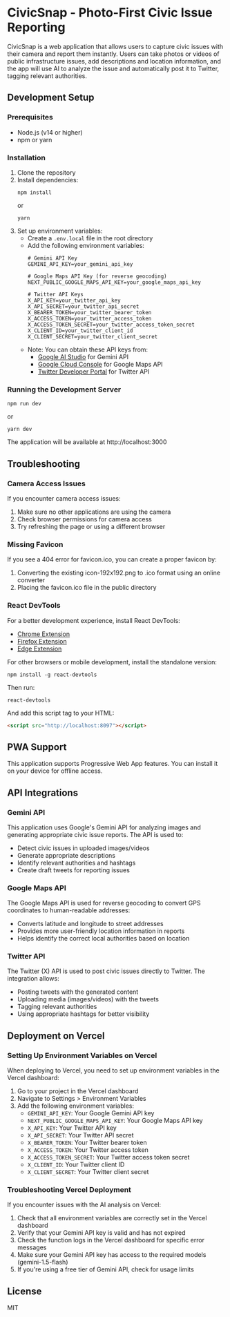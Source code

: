 # CivicSnap - Photo-First Civic Issue Reporting

CivicSnap is a web application that allows users to capture civic issues with their camera and report them instantly. Users can take photos or videos of public infrastructure issues, add descriptions and location information, and the app will use AI to analyze the issue and automatically post it to Twitter, tagging relevant authorities.

## Development Setup

### Prerequisites

- Node.js (v14 or higher)
- npm or yarn

### Installation

1. Clone the repository
2. Install dependencies:
   ```
   npm install
   ```
   or
   ```
   yarn
   ```
3. Set up environment variables:
   - Create a `.env.local` file in the root directory
   - Add the following environment variables:
     ```
     # Gemini API Key
     GEMINI_API_KEY=your_gemini_api_key
     
     # Google Maps API Key (for reverse geocoding)
     NEXT_PUBLIC_GOOGLE_MAPS_API_KEY=your_google_maps_api_key
     
     # Twitter API Keys
     X_API_KEY=your_twitter_api_key
     X_API_SECRET=your_twitter_api_secret
     X_BEARER_TOKEN=your_twitter_bearer_token
     X_ACCESS_TOKEN=your_twitter_access_token
     X_ACCESS_TOKEN_SECRET=your_twitter_access_token_secret
     X_CLIENT_ID=your_twitter_client_id
     X_CLIENT_SECRET=your_twitter_client_secret
     ```
   - Note: You can obtain these API keys from:
     - [Google AI Studio](https://makersuite.google.com/) for Gemini API
     - [Google Cloud Console](https://console.cloud.google.com/) for Google Maps API
     - [Twitter Developer Portal](https://developer.twitter.com/) for Twitter API

### Running the Development Server

```
npm run dev
```
or
```
yarn dev
```

The application will be available at http://localhost:3000

## Troubleshooting

### Camera Access Issues

If you encounter camera access issues:

1. Make sure no other applications are using the camera
2. Check browser permissions for camera access
3. Try refreshing the page or using a different browser

### Missing Favicon

If you see a 404 error for favicon.ico, you can create a proper favicon by:

1. Converting the existing icon-192x192.png to .ico format using an online converter
2. Placing the favicon.ico file in the public directory

### React DevTools

For a better development experience, install React DevTools:

- [Chrome Extension](https://chrome.google.com/webstore/detail/react-developer-tools/fmkadmapgofadopljbjfkapdkoienihi)
- [Firefox Extension](https://addons.mozilla.org/en-US/firefox/addon/react-devtools/)
- [Edge Extension](https://microsoftedge.microsoft.com/addons/detail/react-developer-tools/gpphkfbcpidddadnkolkpfckpihlkkil)

For other browsers or mobile development, install the standalone version:

```
npm install -g react-devtools
```

Then run:

```
react-devtools
```

And add this script tag to your HTML:

```html
<script src="http://localhost:8097"></script>
```

## PWA Support

This application supports Progressive Web App features. You can install it on your device for offline access.

## API Integrations

### Gemini API

This application uses Google's Gemini API for analyzing images and generating appropriate civic issue reports. The API is used to:

- Detect civic issues in uploaded images/videos
- Generate appropriate descriptions
- Identify relevant authorities and hashtags
- Create draft tweets for reporting issues

### Google Maps API

The Google Maps API is used for reverse geocoding to convert GPS coordinates to human-readable addresses:

- Converts latitude and longitude to street addresses
- Provides more user-friendly location information in reports
- Helps identify the correct local authorities based on location

### Twitter API

The Twitter (X) API is used to post civic issues directly to Twitter. The integration allows:

- Posting tweets with the generated content
- Uploading media (images/videos) with the tweets
- Tagging relevant authorities
- Using appropriate hashtags for better visibility

## Deployment on Vercel

### Setting Up Environment Variables on Vercel

When deploying to Vercel, you need to set up environment variables in the Vercel dashboard:

1. Go to your project in the Vercel dashboard
2. Navigate to Settings > Environment Variables
3. Add the following environment variables:
   - `GEMINI_API_KEY`: Your Google Gemini API key
   - `NEXT_PUBLIC_GOOGLE_MAPS_API_KEY`: Your Google Maps API key
   - `X_API_KEY`: Your Twitter API key
   - `X_API_SECRET`: Your Twitter API secret
   - `X_BEARER_TOKEN`: Your Twitter bearer token
   - `X_ACCESS_TOKEN`: Your Twitter access token
   - `X_ACCESS_TOKEN_SECRET`: Your Twitter access token secret
   - `X_CLIENT_ID`: Your Twitter client ID
   - `X_CLIENT_SECRET`: Your Twitter client secret

### Troubleshooting Vercel Deployment

If you encounter issues with the AI analysis on Vercel:

1. Check that all environment variables are correctly set in the Vercel dashboard
2. Verify that your Gemini API key is valid and has not expired
3. Check the function logs in the Vercel dashboard for specific error messages
4. Make sure your Gemini API key has access to the required models (gemini-1.5-flash)
5. If you're using a free tier of Gemini API, check for usage limits

## License

MIT